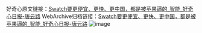 好奇心原文链接：[Swatch要更便宜、更快、更中国，都是被苹果逼的_智能_好奇心日报-唐云路](https://www.qdaily.com/articles/7376.html)
WebArchive归档链接：[Swatch要更便宜、更快、更中国，都是被苹果逼的_智能_好奇心日报-唐云路](http://web.archive.org/web/20190623172316/https://www.qdaily.com/articles/7376.html)
![image](http://ww3.sinaimg.cn/large/007d5XDply1g3wjf1d5dpj30u02o24qp)
